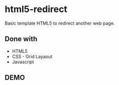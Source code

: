 # html5-redirect
Basic template HTML5 to redirect another web page.

## Done with
- HTML5
- CSS - Grid Layaout
- Javascript

## DEMO
